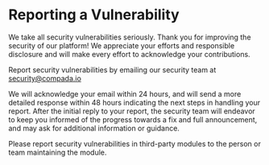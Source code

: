 # Reporting a Vulnerability

We take all security vulnerabilities seriously. Thank you for improving the security of our platform! We appreciate your efforts and responsible disclosure and will make every effort to acknowledge your contributions.

Report security vulnerabilities by emailing our security team at [security@compada.io](mailto:security@compada.io)

We will acknowledge your email within 24 hours, and will send a more detailed response within 48 hours indicating the next steps in handling your report. After the initial reply to your report, the security team will endeavor to keep you informed of the progress towards a fix and full announcement, and may ask for additional information or guidance.

Please report security vulnerabilities in third-party modules to the person or team maintaining the module.
